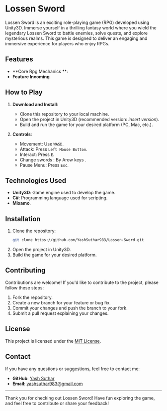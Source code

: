 # Lossen Sword

Lossen Sword is an exciting role-playing game (RPG) developed using Unity3D. Immerse yourself in a thrilling fantasy world where you wield the legendary Lossen Sword to battle enemies, solve quests, and explore mysterious realms. This game is designed to deliver an engaging and immersive experience for players who enjoy RPGs.

## Features

- **Core Rpg Mechanics **:
- **Feature Incoming**


## How to Play

1. **Download and Install**:
   - Clone this repository to your local machine.
   - Open the project in Unity3D (recommended version: *insert version*).
   - Build and run the game for your desired platform (PC, Mac, etc.).

2. **Controls**:
   - Movement: Use `WASD`.
   - Attack: Press `Left Mouse Button`.
   - Interact: Press `E`.
   - Change swords : By Arow keys .
   - Pause Menu: Press `Esc`.


## Technologies Used

- **Unity3D**: Game engine used to develop the game.
- **C#**: Programming language used for scripting.
- **Mixamo**.

## Installation

1. Clone the repository:
   ```bash
   git clone https://github.com/YashSuthar983/Lossen-Sword.git
   ```
2. Open the project in Unity3D.
3. Build the game for your desired platform.

## Contributing

Contributions are welcome! If you'd like to contribute to the project, please follow these steps:

1. Fork the repository.
2. Create a new branch for your feature or bug fix.
3. Commit your changes and push the branch to your fork.
4. Submit a pull request explaining your changes.

## License

This project is licensed under the [MIT License](LICENSE).

## Contact

If you have any questions or suggestions, feel free to contact me:

- **GitHub**: [Yash Suthar](https://github.com/YashSuthar983)
- **Email**: yashsuthar983@gmail.com

---

Thank you for checking out Lossen Sword! Have fun exploring the game, and feel free to contribute or share your feedback!

